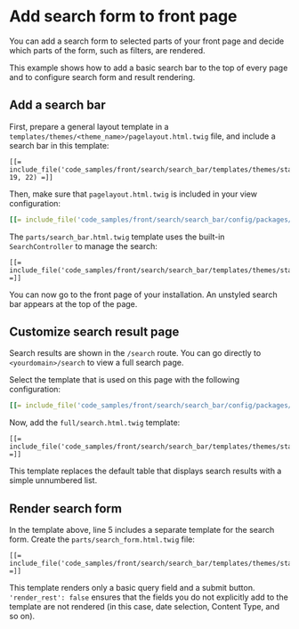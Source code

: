 # Add search form to front page

You can add a search form to selected parts of your front page
and decide which parts of the form, such as filters, are rendered.

This example shows how to add a basic search bar to the top of every page
and to configure search form and result rendering.

## Add a search bar

First, prepare a general layout template in a `templates/themes/<theme_name>/pagelayout.html.twig` file, 
and include a search bar in this template:

``` html+twig hl_lines="1"
[[= include_file('code_samples/front/search/search_bar/templates/themes/standard/pagelayout.html.twig', 19, 22) =]]
```

Then, make sure that `pagelayout.html.twig` is included in your view configuration:

``` yaml
[[= include_file('code_samples/front/search/search_bar/config/packages/views.yaml', 0, 5) =]]
```

The `parts/search_bar.html.twig` template uses the built-in `SearchController` to manage the search:

``` html+twig
[[= include_file('code_samples/front/search/search_bar/templates/themes/standard/parts/search_bar.html.twig') =]]
```

You can now go to the front page of your installation.
An unstyled search bar appears at the top of the page.

## Customize search result page

Search results are shown in the `/search` route.
You can go directly to `<yourdomain>/search` to view a full search page.

Select the template that is used on this page with the following configuration:

``` yaml
[[= include_file('code_samples/front/search/search_bar/config/packages/views.yaml') =]]
```

Now, add the `full/search.html.twig` template:

``` html+twig hl_lines="5"
[[= include_file('code_samples/front/search/search_bar/templates/themes/standard/full/search.html.twig') =]]
```

This template replaces the default table that displays search results with a simple unnumbered list.

## Render search form

In the template above, line 5 includes a separate template for the search form.
Create the `parts/search_form.html.twig` file:

``` html+twig
[[= include_file('code_samples/front/search/search_bar/templates/themes/standard/parts/search_form.html.twig') =]]
```

This template renders only a basic query field and a submit button.
`'render_rest': false` ensures that the fields you do not explicitly add to the template are not rendered
(in this case, date selection, Content Type, and so on).
